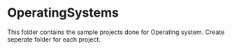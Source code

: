 # OperatingSystems
This folder contains the sample projects done for Operating system.
Create seperate folder for each project.